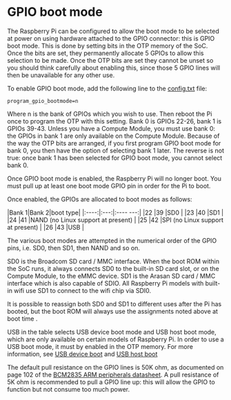 # GPIO boot mode

The Raspberry Pi can be configured to allow the boot mode to be selected at power on using hardware attached to the GPIO connector: this is GPIO boot mode. This is done by setting bits in the OTP memory of the SoC. Once the bits are set, they permanently allocate 5 GPIOs to allow this selection to be made. Once the OTP bits are set they cannot be unset so you should think carefully about enabling this, since those 5 GPIO lines will then be unavailable for any other use.

To enable GPIO boot mode, add the following line to the [config.txt](../../../configuration/config-txt/README.md) file:

```
program_gpio_bootmode=n
```

Where n is the bank of GPIOs which you wish to use. Then reboot the Pi once to program the OTP with this setting. Bank 0 is GPIOs 22-26, bank 1 is GPIOs 39-43. Unless you have a Compute Module, you must use bank 0: the GPIOs in bank 1 are only available on the Compute Module. Because of the way the OTP bits are arranged, if you first program GPIO boot mode for bank 0, you then have the option of selecting bank 1 later. The reverse is not true: once bank 1 has been selected for GPIO boot mode, you cannot select bank 0.

Once GPIO boot mode is enabled, the Raspberry Pi will no longer boot. You must pull up at least one boot mode GPIO pin in order for the Pi to boot.

Once enabled, the GPIOs are allocated to boot modes as follows:

|Bank 1|Bank 2|boot type|
|:----:|:---:|:---- ---:|
|22    |39   |SD0       |
|23    |40   |SD1       |
|24    |41   |NAND (no Linux support at present)      |
|25    |42   |SPI (no Linux support at present)      |
|26    |43   |USB       |

The various boot modes are attempted in the numerical order of the GPIO pins, i.e. SD0, then SD1, then NAND and so on.

SD0 is the Broadcom SD card / MMC interface. When the boot ROM within the SoC runs, it always connects SD0 to the built-in SD card slot, or on the Compute Module, to the eMMC device. SD1 is the Arasan SD card / MMC interface which is also capable of SDIO. All Raspberry Pi models with built-in wifi use SD1 to connect to the wifi chip via SDI0.

It is possible to reassign both SD0 and SD1 to different uses after the Pi has booted, but the boot ROM will always use the assignments noted above at boot time .

USB in the table selects USB device boot mode and USB host boot mode, which are only available on certain models of Raspberry Pi. In order to use a USB boot mode, it must by enabled in the OTP memory. For more information, see [USB device boot](device.md) and [USB host boot](host.md)

The default pull resistance on the GPIO lines is 50K ohm, as documented on page 102 of the [BCM2835 ARM peripherals datasheet](../../hardware/raspberrypi/bcm2835/BCM2835-ARM-Peripherals.pdf). A pull resistance of 5K ohm is recommended to pull a GPIO line up: this will allow the GPIO to function but not consume too much power.
